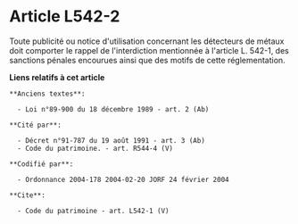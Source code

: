 # Article L542-2

Toute publicité ou notice d'utilisation concernant les détecteurs de métaux doit comporter le rappel de l'interdiction
mentionnée à l'article L. 542-1, des sanctions pénales encourues ainsi que des motifs de cette réglementation.

**Liens relatifs à cet article**

	**Anciens textes**:

	  - Loi n°89-900 du 18 décembre 1989 - art. 2 (Ab)

	**Cité par**:

	  - Décret n°91-787 du 19 août 1991 - art. 3 (Ab)
	  - Code du patrimoine. - art. R544-4 (V)

	**Codifié par**:

	  - Ordonnance 2004-178 2004-02-20 JORF 24 février 2004

	**Cite**:

	  - Code du patrimoine - art. L542-1 (V)
